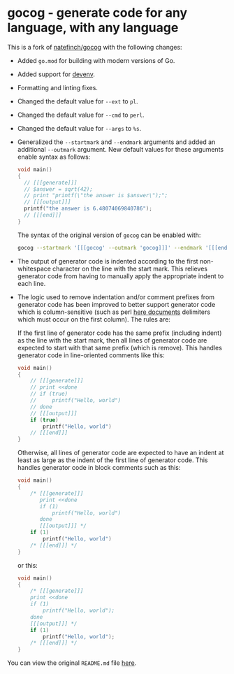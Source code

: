 # gocog - generate code for any language, with any language

This is a fork of [natefinch/gocog](https://github.com/natefinch/gocog) with the following changes:

* Added `go.mod` for building with modern versions of Go.

* Added support for [devenv](https://devenv.sh).

* Formatting and linting fixes.

* Changed the default value for `--ext` to `pl`.

* Changed the default value for `--cmd` to `perl`.

* Changed the default value for `--args` to `%s`.

* Generalized the `--startmark` and `--endmark` arguments and added an additional `--outmark` argument.
  New default values for these arguments enable syntax as follows:
  ```c
  void main()
  {
    // [[[generate]]]
    // $answer = sqrt(42);
    // print "printf(\"the answer is $answer\");";
    // [[[output]]]
    printf("the answer is 6.48074069840786");
    // [[[end]]]
  }
  ```
  The syntax of the original version of `gocog` can be enabled with:
  ```sh
  gocog --startmark '[[[gocog' --outmark 'gocog]]]' --endmark '[[[end]]]'
  ```

* The output of generator code is indented according to the first non-whitespace character
  on the line with the start mark.  This relieves generator code from having to manually
  apply the appropriate indent to each line.

* The logic used to remove indentation and/or comment prefixes from generator code has
  been improved to better support generator code which is column-sensitive (such as perl
  [here documents](https://en.wikipedia.org/wiki/Here_document) delimiters which must
  occur on the first column).  The rules are:

  If the first line of generator code has the same prefix (including indent) as the line
  with the start mark, then all lines of generator code are expected to start with that
  same prefix (which is remove).  This handles generator code in line-oriented comments
  like this:
  ```cpp
  void main()
  {
      // [[[generate]]]
      // print <<done
      // if (true)
      //     printf("Hello, world")
      // done
      // [[[output]]]
      if (true)
          printf("Hello, world")
      // [[[end]]]
  }
  ```

  Otherwise, all lines of generator code are expected to have an indent at least as large
  as the indent of the first line of generator code.  This handles generator code in block
  comments such as this:
  ```c
  void main()
  {
      /* [[[generate]]]
         print <<done
         if (1)
             printf("Hello, world")
         done
         [[[output]]] */
      if (1)
          printf("Hello, world")
      /* [[[end]]] */
  }
  ```
  or this:
  ```c
  void main()
  {
      /* [[[generate]]]
      print <<done
      if (1)
          printf("Hello, world");
      done
      [[[output]]] */
      if (1)
          printf("Hello, world");
      /* [[[end]]] */
  }
  ```

You can view the original `README.md` file [here](../README.md).